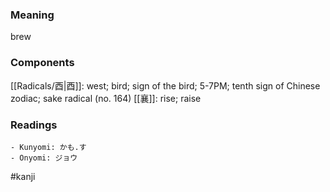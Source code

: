 ### Meaning

brew

### Components

[[Radicals/酉|酉]]: west; bird; sign of the bird; 5-7PM; tenth sign of Chinese zodiac; sake radical (no. 164) [[襄]]: rise; raise

### Readings

```
- Kunyomi: かも.す
- Onyomi: ジョウ
```

#kanji